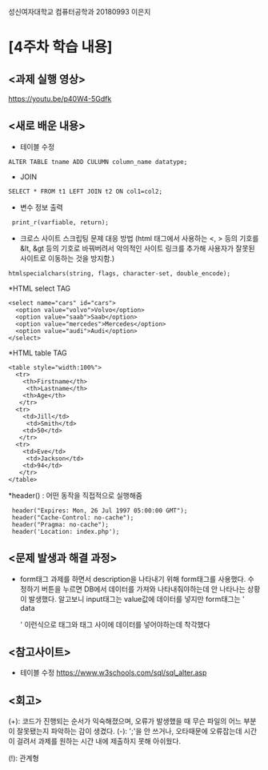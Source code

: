 성신여자대학교 컴퓨터공학과 20180993 이은지

[4주차 학습 내용]
=============

<과제 실행 영상>
--------------
https://youtu.be/p40W4-5Gdfk


<새로 배운 내용>
-------------
* 테이블 수정
 ``` 
 ALTER TABLE tname ADD CULUMN column_name datatype;
 ```
* JOIN
 ```
 SELECT * FROM t1 LEFT JOIN t2 ON col1=col2;
 ```
* 변수 정보 출력
 ```
  print_r(varfiable, return);
 ```
* 크로스 사이트 스크립팅 문제 대응 방법
 (html 태그에서 사용하는 <, > 등의 기호를 &lt, &gt 등의 기호로 바꿔버려서 악의적인 사이트 링크를 추가해 사용자가 잘못된 사이트로 이동하는 것을 방지함.)
 ```
 htmlspecialchars(string, flags, character-set, double_encode);
 ```
*HTML select TAG
```
<select name="cars" id="cars">
  <option value="volvo">Volvo</option>
  <option value="saab">Saab</option>
  <option value="mercedes">Mercedes</option>
  <option value="audi">Audi</option>
</select>
```
*HTML table TAG
```
<table style="width:100%">
  <tr>
    <th>Firstname</th>
     <th>Lastname</th> 
    <th>Age</th>
   </tr>
  <tr>
    <td>Jill</td>
     <td>Smith</td> 
    <td>50</td>
   </tr>
  <tr>
    <td>Eve</td>
     <td>Jackson</td> 
    <td>94</td>
   </tr>
</table> 
```
*header() : 어떤 동작을 직접적으로 실행해줌
```
 header("Expires: Mon, 26 Jul 1997 05:00:00 GMT");
 header("Cache-Control: no-cache");
 header("Pragma: no-cache");
 header('Location: index.php');
```

<문제 발생과 해결 과정>
-------------
* form태그
과제를 하면서 description을 나타내기 위해 form태그를 사용했다. 수정하기 버튼을 누르면 DB에서 데이터를 가져와 나타내줘야하는데 안 나타나는 상황이 발생했다. 알고보니 input태그는 value값에 데이터를 넣지만 form태그는 '<form>data</form>' 이런식으로 태그와 태그 사이에 데이터를 넣어야하는데 착각했다


<참고사이트>
----------
* 테이블 수정
https://www.w3schools.com/sql/sql_alter.asp


<회고>
------
(+): 코드가 진행되는 순서가 익숙해졌으며, 오류가 발생했을 때 무슨 파일의 어느 부분이 잘못됐는지 파악하는 감이 생겼다.
(-): ';'을 안 쓰거나, 오타때문에 오류잡는데 시간이 걸려서 과제를 원하는 시간 내에 제출하지 못해 아쉬웠다.

(!): 관계형 

